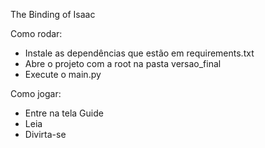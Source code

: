The Binding of Isaac

Como rodar:
- Instale as dependências que estão em requirements.txt
- Abre o projeto com a root na pasta versao_final
- Execute o main.py

Como jogar:
- Entre na tela Guide
- Leia
- Divirta-se